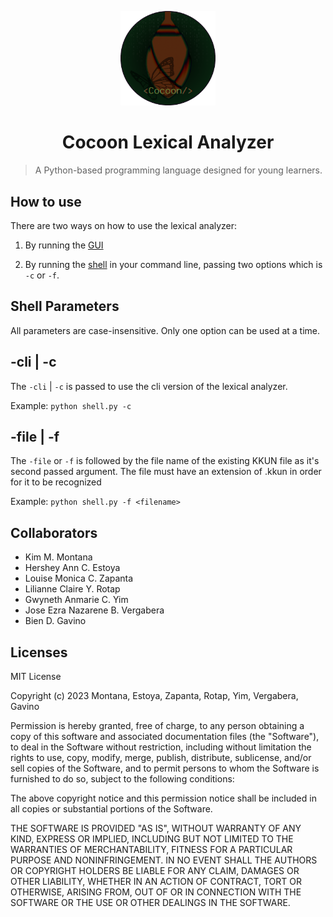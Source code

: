 <p align="center">
  <img src="public/img/cocoonlogo.png" width = 30%/>
</p>
<h1 align="center">Cocoon Lexical Analyzer</h1>

> A Python-based programming language designed for young learners.

## How to use

There are two ways on how to use the lexical analyzer:

1. By running the [GUI](/gui.py)

2. By running the [shell](/shell.py) in your command line, passing two options which is `-c` or `-f`.
        
## Shell Parameters

All parameters are case-insensitive. Only one option can be used at a time.

## -cli | -c

The `-cli` | `-c` is passed to use the cli version of the lexical analyzer.

Example: ```python shell.py -c```

## -file  | -f

The `-file` or `-f` is followed by the file name of the existing KKUN file as it's second passed argument. The file must have an extension of .kkun in order for it to be recognized

Example: ```python shell.py -f <filename>```

<!-- ## Syntax (pag may parser na)

*programming language syntax yung dito* -->

## Collaborators

- Kim M. Montana
- Hershey Ann C. Estoya
- Louise Monica C. Zapanta
- Lilianne Claire Y. Rotap
- Gwyneth Anmarie C. Yim
- Jose Ezra Nazarene B. Vergabera
- Bien D. Gavino

## Licenses

MIT License

Copyright (c) 2023 Montana, Estoya, Zapanta, Rotap, Yim, Vergabera, Gavino

Permission is hereby granted, free of charge, to any person obtaining a copy of this software and associated documentation files (the "Software"), to deal in the Software without restriction, including without limitation the rights to use, copy, modify, merge, publish, distribute, sublicense, and/or sell copies of the Software, and to permit persons to whom the Software is furnished to do so, subject to the following conditions:

The above copyright notice and this permission notice shall be included in all copies or substantial portions of the Software.

THE SOFTWARE IS PROVIDED "AS IS", WITHOUT WARRANTY OF ANY KIND, EXPRESS OR IMPLIED, INCLUDING BUT NOT LIMITED TO THE WARRANTIES OF MERCHANTABILITY, FITNESS FOR A PARTICULAR PURPOSE AND NONINFRINGEMENT. IN NO EVENT SHALL THE AUTHORS OR COPYRIGHT HOLDERS BE LIABLE FOR ANY CLAIM, DAMAGES OR OTHER LIABILITY, WHETHER IN AN ACTION OF CONTRACT, TORT OR OTHERWISE, ARISING FROM, OUT OF OR IN CONNECTION WITH THE SOFTWARE OR THE USE OR OTHER DEALINGS IN THE SOFTWARE.
